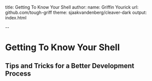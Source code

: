 title: Getting To Know Your Shell
author:
  name: Griffin Yourick
  url: github.com/tough-griff
theme: sjaakvandenberg/cleaver-dark
output: index.html

--

# Getting To Know Your Shell
## Tips and Tricks for a Better Development Process
